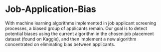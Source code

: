 # Job-Application-Bias
With machine learning algorithms implemented in job applicant screening processes, a biased group of applicants remain. Our goal is to detect potential biases using the current algorithm in the chosen job placement dataset (found on Kaggle), and then implement a new algorithm concentrated on eliminating bias between applicants.
